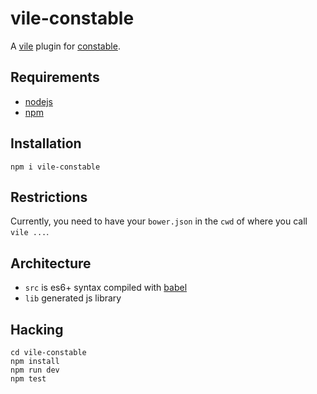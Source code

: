 # vile-constable

A [vile](http://vile.io) plugin for [constable](http://github.com/brentlintner/constable).

## Requirements

- [nodejs](http://nodejs.org)
- [npm](http://npmjs.org)

## Installation

    npm i vile-constable

## Restrictions

Currently, you need to have your `bower.json` in the `cwd` of
where you call `vile ...`.

## Architecture

- `src` is es6+ syntax compiled with [babel](https://babeljs.io)
- `lib` generated js library

## Hacking

    cd vile-constable
    npm install
    npm run dev
    npm test
